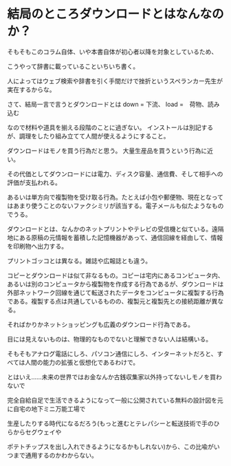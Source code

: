 # 結局のところダウンロードとはなんなのか？

そもそもこのコラム自体、いや本書自体が初心者以降を対象としているため、

こうやって辞書に載っていることいちいち書く。

人によってはウェブ検索や辞書を引く手間だけで挫折というスペランカー先生が実在するからな。

さて、結局一言で言うとダウンロードとは
down = 下流、 load =　荷物、読み込む

なので材料や道具を揃える段階のことに過ぎない。
インストールは別記するが、調理をしたり組み立てて人間が使えるようにすること。

ダウンロードはモノを買う行為だと思う。
大量生産品を買うという行為に近い。

その代価としてダウンロードには電力、ディスク容量、通信費、そして相手への評価が支払われる。

あるいは単方向で複製物を受け取る行為。たとえば小包や郵便物、現在となってはあまり使うことのないファクシミリが該当する。電子メールも似たようなものでうる。

ダウンロードとは、なんかのネットプリントやテレビの受信機と似ている。遠隔地にある原稿の元情報を蓄積した記憶機器があって、通信回線を経由して、情報を印刷物へ出力する。


プリントゴッコとは異なる。雑誌や広報誌とも違う。


コピーとダウンロードは似て非なるもの。コピーは宅内にあるコンピュータ内、あるいは別のコンピュータから複製物を作成する行為であるが、ダウンロードは外部ネットワーク回線を通じて転送されたデータをコンピュータに複製する行為である。複製する点は共通しているものの、複製元と複製先との接続距離が異なる。

そればかりかネットショッピングも広義のダウンロード行為である。

目には見えないものは、物理的なものでないと理解できない人は結構いる。

そもそもアナログ電話にしろ、パソコン通信にしろ、インターネットだろと、すべては人間の能力の拡張と仮想化であるわけで。

とはいえ……未来の世界ではお金なんか古銭収集家以外持ってないしモノを買わないで

完全自給自足で生活できるようになって一般に公開されている無料の設計図を元に自宅の地下ミニ万能工場で

生産したりする時代になるだろう(もっと進むとテレパシーと転送技術で手のひらからセグウェイや

ポテトチップスを出し入れできるようになるかもしれない)から、この比喩がいつまで通用するのかわからない。
